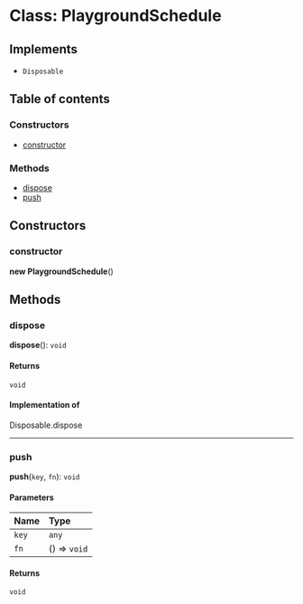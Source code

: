 # Class: PlaygroundSchedule

## Implements

* `Disposable`

## Table of contents

### Constructors

* [constructor](/auto-docs/core/classes/PlaygroundSchedule.md#constructor)

### Methods

* [dispose](/auto-docs/core/classes/PlaygroundSchedule.md#dispose)
* [push](/auto-docs/core/classes/PlaygroundSchedule.md#push)

## Constructors

### constructor

**new PlaygroundSchedule**()

## Methods

### dispose

**dispose**(): `void`

#### Returns

`void`

#### Implementation of

Disposable.dispose

***

### push

**push**(`key`, `fn`): `void`

#### Parameters

| Name | Type |
| :------ | :------ |
| `key` | `any` |
| `fn` | () => `void` |

#### Returns

`void`
